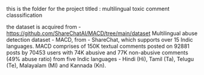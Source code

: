 this is the folder for the project
titled : multilingual toxic comment classsification

the dataset is acquired from - https://github.com/ShareChatAI/MACD/tree/main/dataset
Multilingual abuse detection dataset - MACD, from - ShareChat, which supports over 15 Indic languages. MACD comprises of 150K textual comments posted on 92881 posts by 70453 users with 74K abusive and 77K non-abusive comments (49% abuse ratio) from five Indic languages - Hindi (Hi), Tamil (Ta), Telugu (Te), Malayalam (Ml) and Kannada (Kn).